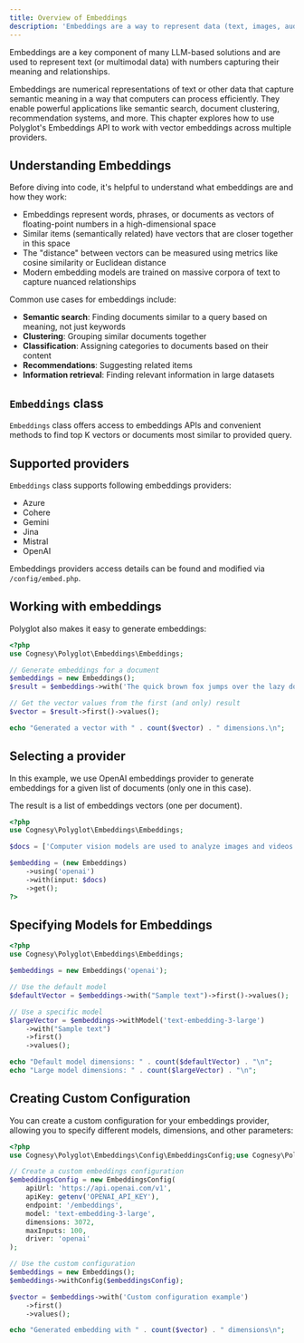 ```yaml
---
title: Overview of Embeddings
description: 'Embeddings are a way to represent data (text, images, audio) in a continuous vector space.'
---
```


Embeddings are a key component of many LLM-based solutions and are used to represent text
(or multimodal data) with numbers capturing their meaning and relationships.

Embeddings are numerical representations of text or other data that capture semantic meaning in a way that computers can process efficiently. They enable powerful applications like semantic search, document clustering, recommendation systems, and more. This chapter explores how to use Polyglot's Embeddings API to work with vector embeddings across multiple providers.


## Understanding Embeddings

Before diving into code, it's helpful to understand what embeddings are and how they work:

- Embeddings represent words, phrases, or documents as vectors of floating-point numbers in a high-dimensional space
- Similar items (semantically related) have vectors that are closer together in this space
- The "distance" between vectors can be measured using metrics like cosine similarity or Euclidean distance
- Modern embedding models are trained on massive corpora of text to capture nuanced relationships

Common use cases for embeddings include:

- **Semantic search**: Finding documents similar to a query based on meaning, not just keywords
- **Clustering**: Grouping similar documents together
- **Classification**: Assigning categories to documents based on their content
- **Recommendations**: Suggesting related items
- **Information retrieval**: Finding relevant information in large datasets



## `Embeddings` class

`Embeddings` class offers access to embeddings APIs and convenient methods to find top K vectors
or documents most similar to provided query.



## Supported providers

`Embeddings` class supports following embeddings providers:
- Azure
- Cohere
- Gemini
- Jina
- Mistral
- OpenAI

Embeddings providers access details can be found and modified via
`/config/embed.php`.


## Working with embeddings

Polyglot also makes it easy to generate embeddings:

```php
<?php
use Cognesy\Polyglot\Embeddings\Embeddings;

// Generate embeddings for a document
$embeddings = new Embeddings();
$result = $embeddings->with('The quick brown fox jumps over the lazy dog.')->create();

// Get the vector values from the first (and only) result
$vector = $result->first()->values();

echo "Generated a vector with " . count($vector) . " dimensions.\n";
```


## Selecting a provider

In this example, we use OpenAI embeddings provider to generate embeddings for a given list of documents
(only one in this case).

The result is a list of embeddings vectors (one per document).

```php
<?php
use Cognesy\Polyglot\Embeddings\Embeddings;

$docs = ['Computer vision models are used to analyze images and videos.'];

$embedding = (new Embeddings)
    ->using('openai')
    ->with(input: $docs)
    ->get();
?>
```


## Specifying Models for Embeddings

```php
<?php
use Cognesy\Polyglot\Embeddings\Embeddings;

$embeddings = new Embeddings('openai');

// Use the default model
$defaultVector = $embeddings->with("Sample text")->first()->values();

// Use a specific model
$largeVector = $embeddings->withModel('text-embedding-3-large')
    ->with("Sample text")
    ->first()
    ->values();

echo "Default model dimensions: " . count($defaultVector) . "\n";
echo "Large model dimensions: " . count($largeVector) . "\n";
```


## Creating Custom Configuration

You can create a custom configuration for your embeddings provider, allowing you to specify different models, dimensions, and other parameters:

```php
<?php
use Cognesy\Polyglot\Embeddings\Config\EmbeddingsConfig;use Cognesy\Polyglot\Embeddings\Embeddings;

// Create a custom embeddings configuration
$embeddingsConfig = new EmbeddingsConfig(
    apiUrl: 'https://api.openai.com/v1',
    apiKey: getenv('OPENAI_API_KEY'),
    endpoint: '/embeddings',
    model: 'text-embedding-3-large',
    dimensions: 3072,
    maxInputs: 100,
    driver: 'openai'
);

// Use the custom configuration
$embeddings = new Embeddings();
$embeddings->withConfig($embeddingsConfig);

$vector = $embeddings->with('Custom configuration example')
    ->first()
    ->values();

echo "Generated embedding with " . count($vector) . " dimensions\n";
```
